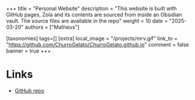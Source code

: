 +++
title = "Personal Website"
description = "This website is built with GitHub pages, Zola and its contents are sourced from inside an Obsidian vault. The source files are available in the repo"
weight = 10
date = "2025-03-20"
authors = ["Matheus"]

[taxonomies]
tags=[]
[extra]
local_image = "/projects/mrv.gif"
link_to = "https://github.com/ChurroGelato/ChurroGelato.github.io"
comment = false
banner = true
+++

# Links
- [GitHub repo](https://github.com/ChurroGelato/ChurroGelato.github.io)


